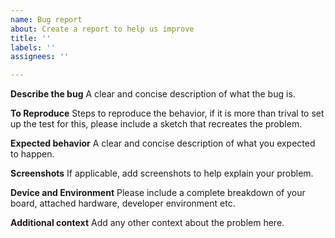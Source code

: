 ```yaml
---
name: Bug report
about: Create a report to help us improve
title: ''
labels: ''
assignees: ''

---
```


**Describe the bug**
A clear and concise description of what the bug is.

**To Reproduce**
Steps to reproduce the behavior, if it is more than trival to set up the test for this, please include a sketch that recreates the problem.

**Expected behavior**
A clear and concise description of what you expected to happen.

**Screenshots**
If applicable, add screenshots to help explain your problem.

**Device and Environment**
Please include a complete breakdown of your board, attached hardware, developer environment etc.

**Additional context**
Add any other context about the problem here.

